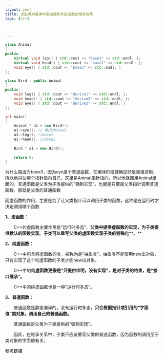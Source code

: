 ```yaml
---
layout: post
title: 派生类对基类中虚函数和非虚函数的继承效果
tags: [C++]



---
```


```cpp
class Animal
{
public:
	virtual void leg() { std::cout << "base1" << std::endl; };
	virtual void head() { std::cout << "base2" << std::endl; };
	void eye() { std::cout << "base3" << std::endl; }
};

class Bird : public Animal
{
public:
	void leg() { std::cout << "derive1" << std::endl; };
	void head() { std::cout << "derive2" << std::endl; };
	void eye() { std::cout << "derive3" << std::endl; }
};

int main()
{
	Animal * a1 = new Bird();
	a1->eye(); // 输出为base3
    a1->leg(); //base1
    a1->head(); //base2
    
    Bird * a1 = new Bird();
    
	return 0;
}
```

为什么输出为base3，因为eye是个普通函数，在编译阶段就确定好是被谁调用，所以他只认哪个指针指向自己，这里是Animal指针指向，所以他就调用Animal里面的，普通函数是父类为子类提供的“强制实现”，也就是只要是父类指针调用普通函数，那就是父类的普通函数

而虚函数的作用，主要是为了让父类指针可以调用子类的函数，这种是在运行时才决定调用哪个函数





**1、虚函数：**

　　C++的虚函数主要作用是“运行时多态”，**父类中提供虚函数的实现，为子类提供默认的函数实现**。**子类可以重写父类的虚函数实现子类的特殊化****。**

**2、纯虚函数：**

　　C++中包含纯虚函数的类，被称为是“抽象类”。抽象类不能使用new出对象，只有实现了这个纯虚函数的子类才能new出对象。

　　C++中的**纯虚函数更像是“只提供申明，没有实现”，是对子类的约束，是“接口继承”。**

　　C++中的纯虚函数也是一种“运行时多态”。

**3、普通函数：**

　　普通函数是静态编译的，没有运行时多态，**只会根据指针或引用的“字面值”类对象，调用自己的普通函数。**

　　普通函数是父类为子类提供的“强制实现”。

　　因此，在继承关系中，子类不应该重写父类的普通函数，因为函数的调用至于类对象的字面值有关。



[参考链接](https://www.cnblogs.com/xupeidong/p/9519386.html)